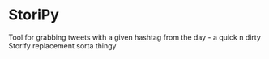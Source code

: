# StoriPy
Tool for grabbing tweets with a given hashtag from the day - a quick n dirty Storify replacement sorta thingy 
